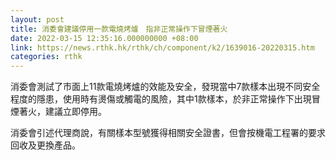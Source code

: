 ```yaml
---
layout: post
title: 消委會建議停用一款電燒烤爐　指非正常操作下冒煙著火
date: 2022-03-15 12:35:16.000000000 +08:00
link: https://news.rthk.hk/rthk/ch/component/k2/1639016-20220315.htm
categories: rthk
---
```


消委會測試了市面上11款電燒烤爐的效能及安全，發現當中7款樣本出現不同安全程度的隱患，使用時有燙傷或觸電的風險，其中1款樣本，於非正常操作下出現冒煙著火，建議立即停用。

消委會引述代理商說，有關樣本型號獲得相關安全證書，但會按機電工程署的要求回收及更換產品。
